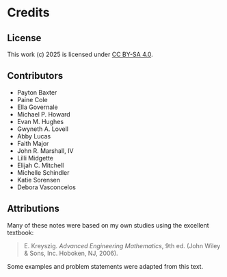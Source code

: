 # Credits

## License

This work (c) 2025 is licensed under
[CC BY-SA 4.0](https://creativecommons.org/licenses/by-sa/4.0/).

## Contributors

- Payton Baxter
- Paine Cole
- Ella Governale
- Michael P. Howard
- Evan M. Hughes
- Gwyneth A. Lovell
- Abby Lucas
- Faith Major
- John R. Marshall, IV
- Lilli Midgette
- Elijah  C. Mitchell
- Michelle Schindler
- Katie Sorensen
- Debora Vasconcelos

## Attributions

Many of these notes were based on my own studies using the excellent textbook:

> E. Kreyszig. *Advanced Engineering Mathematics*, 9th ed. (John Wiley \&
Sons, Inc. Hoboken, NJ, 2006).

Some examples and problem statements were adapted from this text.
